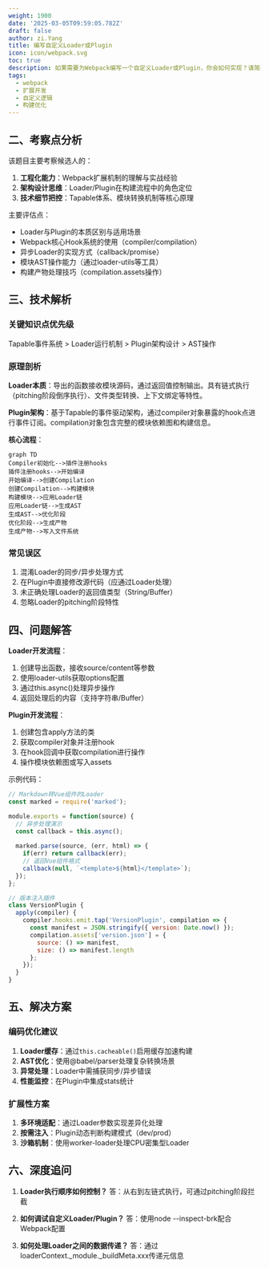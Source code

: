```yaml
---
weight: 1900
date: '2025-03-05T09:59:05.782Z'
draft: false
author: zi.Yang
title: 编写自定义Loader或Plugin
icon: icon/webpack.svg
toc: true
description: 如果需要为Webpack编写一个自定义Loader或Plugin，你会如何实现？请简要描述开发流程和核心API的使用方法。
tags:
  - webpack
  - 扩展开发
  - 自定义逻辑
  - 构建优化
---
```


## 二、考察点分析

该题目主要考察候选人的：

1. **工程化能力**：Webpack扩展机制的理解与实战经验
2. **架构设计思维**：Loader/Plugin在构建流程中的角色定位
3. **技术细节把控**：Tapable体系、模块转换机制等核心原理

主要评估点：

- Loader与Plugin的本质区别与适用场景
- Webpack核心Hook系统的使用（compiler/compilation）
- 异步Loader的实现方式（callback/promise）
- 模块AST操作能力（通过loader-utils等工具）
- 构建产物处理技巧（compilation.assets操作）

## 三、技术解析

### 关键知识点优先级

Tapable事件系统 > Loader运行机制 > Plugin架构设计 > AST操作

### 原理剖析

**Loader本质**：导出的函数接收模块源码，通过返回值控制输出。具有链式执行（pitching阶段倒序执行）、文件类型转换、上下文绑定等特性。

**Plugin架构**：基于Tapable的事件驱动架构，通过compiler对象暴露的hook点进行事件订阅。compilation对象包含完整的模块依赖图和构建信息。

**核心流程**：

```mermaid
graph TD
Compiler初始化-->插件注册hooks
插件注册hooks-->开始编译
开始编译-->创建Compilation
创建Compilation-->构建模块
构建模块-->应用Loader链
应用Loader链-->生成AST
生成AST-->优化阶段
优化阶段-->生成产物
生成产物-->写入文件系统
```

### 常见误区

1. 混淆Loader的同步/异步处理方式
2. 在Plugin中直接修改源代码（应通过Loader处理）
3. 未正确处理Loader的返回值类型（String/Buffer）
4. 忽略Loader的pitching阶段特性

## 四、问题解答

**Loader开发流程**：

1. 创建导出函数，接收source/content等参数
2. 使用loader-utils获取options配置
3. 通过this.async()处理异步操作
4. 返回处理后的内容（支持字符串/Buffer）

**Plugin开发流程**：

1. 创建包含apply方法的类
2. 获取compiler对象并注册hook
3. 在hook回调中获取compilation进行操作
4. 操作模块依赖图或写入assets

示例代码：

```javascript
// Markdown转Vue组件的Loader
const marked = require('marked');

module.exports = function(source) {
  // 异步处理演示
  const callback = this.async();
  
  marked.parse(source, (err, html) => {
    if(err) return callback(err);
    // 返回Vue组件格式
    callback(null, `<template>${html}</template>`);
  });
};
```

```javascript
// 版本注入插件
class VersionPlugin {
  apply(compiler) {
    compiler.hooks.emit.tap('VersionPlugin', compilation => {
      const manifest = JSON.stringify({ version: Date.now() });
      compilation.assets['version.json'] = {
        source: () => manifest,
        size: () => manifest.length
      };
    });
  }
}
```

## 五、解决方案

### 编码优化建议

1. **Loader缓存**：通过`this.cacheable()`启用缓存加速构建
2. **AST优化**：使用@babel/parser处理复杂转换场景
3. **异常处理**：Loader中需捕获同步/异步错误
4. **性能监控**：在Plugin中集成stats统计

### 扩展性方案

1. **多环境适配**：通过Loader参数实现差异化处理
2. **按需注入**：Plugin动态判断构建模式（dev/prod）
3. **沙箱机制**：使用worker-loader处理CPU密集型Loader

## 六、深度追问

1. **Loader执行顺序如何控制？**
答：从右到左链式执行，可通过pitching阶段拦截

2. **如何调试自定义Loader/Plugin？**
答：使用node --inspect-brk配合Webpack配置

3. **如何处理Loader之间的数据传递？**
答：通过loaderContext._module._buildMeta.xxx传递元信息
